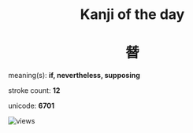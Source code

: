 <h1 align="center">Kanji of the day</h1>
<h1 align="center">朁</h1>
<p align="left">meaning(s): <b>if, nevertheless, supposing</b></p>
<p align="left">stroke count: <b>12</b></p>
<p align="left">unicode: <b>6701</b></p>
<p align="left"><img src="https://komarev.com/ghpvc/?username=tristanwagner-kanjioftheday&label=Views&color=0e75b6&style=flat" alt="views"/></p>
